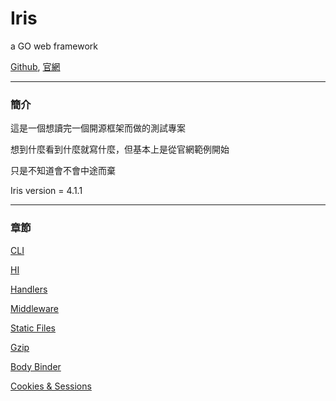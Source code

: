 # Iris
a GO web framework

[Github](https://github.com/kataras/iris),
[官網](http://iris-go.com/)

---
### **簡介**
這是一個想讀完一個開源框架而做的測試專案

想到什麼看到什麼就寫什麼，但基本上是從官網範例開始

只是不知道會不會中途而棄

Iris version = 4.1.1

---
### **章節**

[CLI](/cli.md)

[HI](/main.md)

[Handlers](/handlers.md)

[Middleware](/middleware.md)

[Static Files](/staticFiles.md)

[Gzip](/litteCHs.md)

[Body Binder](/bodyBinder.md)

[Cookies & Sessions](/storage.md)